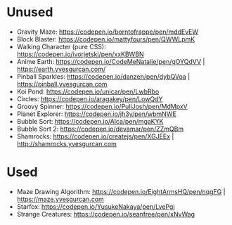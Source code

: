 # Unused

- Gravity Maze: https://codepen.io/borntofrappe/pen/mddEvEW
- Block Blaster: https://codepen.io/mattyfours/pen/QWWLpmK
- Walking Character (pure CSS): https://codepen.io/ivorjetski/pen/xxKBWBN
- Anime Earth: https://codepen.io/CodeMeNatalie/pen/gOYQdVV | https://earth.yvesgurcan.com/
- Pinball Sparkles: https://codepen.io/danzen/pen/dybQVoa | https://pinball.yvesgurcan.com
- Koi Pond: https://codepen.io/unicar/pen/LwbRbo
- Circles: https://codepen.io/aragakey/pen/LowQdY
- Groovy Spinner: https://codepen.io/PullJosh/pen/MdMpxV
- Planet Explorer: https://codepen.io/jh3y/pen/wbmNWE
- Bubble Sort: https://codepen.io/Alca/pen/mgaKYK
- Bubble Sort 2: https://codepen.io/devamar/pen/ZZmQBm
- Shamrocks: https://codepen.io/createjs/pen/XGJEEx | http://shamrocks.yvesgurcan.com

# Used

- Maze Drawing Algorithm: https://codepen.io/EightArmsHQ/pen/nqgFG | https://maze.yvesgurcan.com
- Starfox: https://codepen.io/YusukeNakaya/pen/LvePgj
- Strange Creatures: https://codepen.io/seanfree/pen/xNvWag
